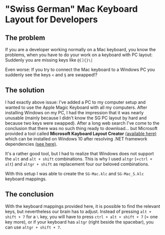 # "Swiss German" Mac Keyboard Layout for Developers

## The problem

If you are a developer working normally on a Mac keyboard, you know the problems, when you have to do your work on a keyboard with PC layout:
Suddenly you are missing keys like `@[]{}\|`

Even worse: If you try to connect the Mac keyboard to a Windows PC you suddenly see the keys `<` and `§` are swapped!?


## The solution

I had exactly above issue: I've added a PC to my computer setup and wanted to use the Apple Magic Keyboard with all my computers. After installing Windows on my PC, I had the impression that it was nearly unusable (mainly because I didn't know the SG PC layout by hard and because two keys were swapped).
After a long web search I've come to the conclusion that there was no such thing ready to download... but Microsoft provided a tool called **Microsoft Kayboard Layout Creator** [(available here)](https://www.microsoft.com/en-us/download/details.aspx?id=22339) which can be installed on Windows 10 after resolving .NET framework dependencies [(see here)](https://answers.microsoft.com/en-us/windows/forum/windows_10-hardware/microsoft-keyboard-layout-creator-14-instalation/092881f1-470b-4a66-889f-59e868c6b25a).

It's a rather good tool, but I had to realize that Windows does not support the `alt` and `alt + shift` combinations. This is why I used `altgr` (=`ctrl + alt`) and `altgr + shift` as replacement four our beloved combinations.

With this setup I was able to create the `SG-Mac.klc` and `SG-Mac_S.klc` keyboard mappings.


## The conclusion

With the keyboard mappings provided here, it is possible to find the relevant keys, but nevertheless our brain has to adjust. Instead of pressing `alt + shift + 7` for a `\` key, you will have to press `ctrl + alt + shift + 7` (= one key more), or if your keyboard has `altgr` (right beside the spacebar), you can use `altgr + shift + 7`.

